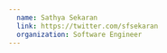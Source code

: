 ```yaml
---
  name: Sathya Sekaran
  link: https://twitter.com/sfsekaran
  organization: Software Engineer
---
```

